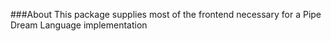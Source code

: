 ###About
This package supplies most of the frontend necessary for a Pipe Dream Language implementation